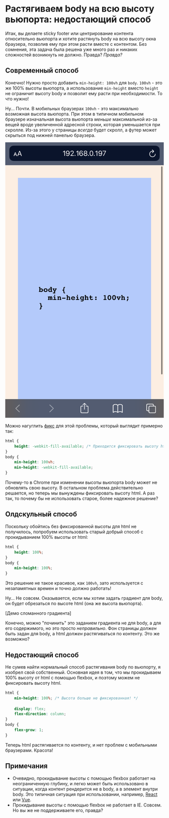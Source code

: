 # Растягиваем body на всю высоту вьюпорта: недостающий способ

Итак, вы делаете sticky footer или центрирование контента относительно вьюпорта и хотите растянуть body на всю высоту окна браузера, позволив ему при этом расти вместе с контентом. Без сомнения, эта задача была решена уже много раз и никаких сложностей возникнуть не должно. Правда? _Правда?_

## Современный способ

Конечно! Нужно просто добавить `min-height: 100vh` для `body`. `100vh` - это же 100% высоты вьюпорта, а использование `min-height` вместо `height` не ограничит высоту body и позволит ему расти при необходимости. То что нужно!

Ну... Почти. В мобильных браузерах `100vh` - это максимально возможная высота вьюпорта. При этом в типичном мобильном браузере изначальная высота вьюпорта _меньше_ максимальной из-за вещей вроде увеличенной адресной строки, которая уменьшается при скролле. Из-за этого у страницы _всегда_ будет скролл, а футер может скрыться под нижней панелью браузера.

![Демонстрация скролла в мобильном браузере](./resources/100-vh-scroll.png)

Можно нагуглить [фикс](https://css-tricks.com/css-fix-for-100vh-in-mobile-webkit/) для этой проблемы, который выглядит примерно так:

```css
html {
    height: -webkit-fill-available; /* Приходится фиксировать высоту html */
}
body {
    min-height: 100vh;
    min-height: -webkit-fill-available;
}
```

Почему-то в Chrome при изменении высоты вьюпорта body может не обновлять свою высоту. В остальном проблема действительно решается, но теперь мы вынуждены фиксировать высоту html. А раз так, то почему бы не использовать старое, более надежное решение?

## Олдскульный способ

Поскольку обойтись без фиксированной высоты для html не получилось, попробуем использовать старый добрый способ с прокидыванием 100% высоты от html:

```css
html {
    height: 100%;
}
body {
    min-height: 100%;
}
```

Это решение не такое красивое, как `100vh`, зато используется с незапамятных времен и точно должно работать!

Ну... Не совсем. Оказывается, если мы хотим задать градиент для body, он будет обрезаться по высоте html (она же высота вьюпорта).

[Демо сломанного градиента]

Конечно, можно "починить" это заданием градиента не для body, а для его содержимого, но это просто _неправильно_. Фон страницы _должен_ быть задан для body, а html _должен_ растягиваться по контенту. Это же возможно?

## Недостающий способ

Не сумев найти нормальный способ растягивания body по вьюпорту, я изобрел свой собственный. Основная идея в том, что мы прокидываем 100% высоту от html с помощью flexbox, и поэтому можем не фиксировать высоту html.

```css
html {
    min-height: 100%; /* Высота больше не фиксированная! */
    
    display: flex;
    flex-direction: column;
}
body {
    flex-grow: 1;
}
```

Теперь html растягивается по контенту, и нет проблем с мобильными браузерами. Красота!

## Примечания

* Очевидно, прокидывание высоты с помощью flexbox работает на неограниченную глубину, и легко может быть использовано в ситуации, когда контент рендерится не в body, а в элемент внутри body. Это типичная ситуация при использовании, например, [React](https://medium.com/@dan_abramov/two-weird-tricks-that-fix-react-7cf9bbdef375) или [Vue](https://vuejs.org/v2/api/#el).
* Прокидывание высоты с помощью flexbox не работает в IE. Совсем. Но вы же не поддерживаете его, правда?